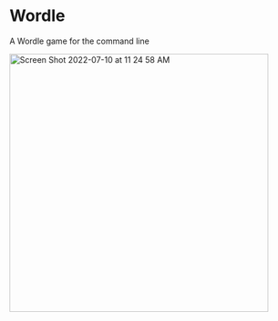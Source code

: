 Wordle
=================

A Wordle game for the command line

<img width="454" alt="Screen Shot 2022-07-10 at 11 24 58 AM" src="https://user-images.githubusercontent.com/1298779/178133184-749bdeb0-d4e0-4221-8294-4538655c46ec.png">


